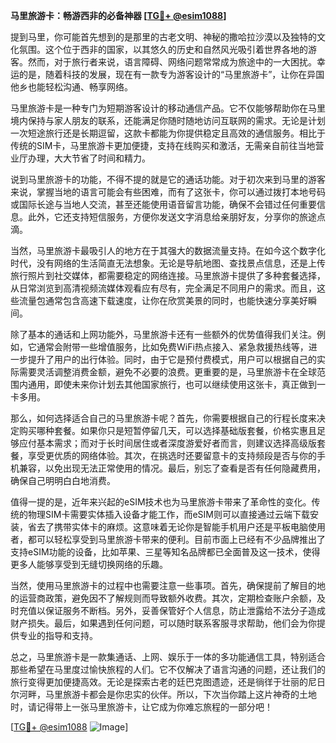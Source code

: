 **马里旅游卡：畅游西非的必备神器 [[TG💪+ @esim1088](https://t.me/s/esim1088)]**

提到马里，你可能首先想到的是那里的古老文明、神秘的撒哈拉沙漠以及独特的文化氛围。这个位于西非的国家，以其悠久的历史和自然风光吸引着世界各地的游客。然而，对于旅行者来说，语言障碍、网络问题常常成为旅途中的一大困扰。幸运的是，随着科技的发展，现在有一款专为游客设计的“马里旅游卡”，让你在异国他乡也能轻松沟通、畅享网络。

马里旅游卡是一种专门为短期游客设计的移动通信产品。它不仅能够帮助你在马里境内保持与家人朋友的联系，还能满足你随时随地访问互联网的需求。无论是计划一次短途旅行还是长期逗留，这款卡都能为你提供稳定且高效的通信服务。相比于传统的SIM卡，马里旅游卡更加便捷，支持在线购买和激活，无需亲自前往当地营业厅办理，大大节省了时间和精力。

说到马里旅游卡的功能，不得不提的就是它的通话功能。对于初次来到马里的游客来说，掌握当地的语言可能会有些困难，而有了这张卡，你可以通过拨打本地号码或国际长途与当地人交流，甚至还能使用语音留言功能，确保不会错过任何重要信息。此外，它还支持短信服务，方便你发送文字消息给亲朋好友，分享你的旅途点滴。

当然，马里旅游卡最吸引人的地方在于其强大的数据流量支持。在如今这个数字化时代，没有网络的生活简直无法想象。无论是导航地图、查找景点信息，还是上传旅行照片到社交媒体，都需要稳定的网络连接。马里旅游卡提供了多种套餐选择，从日常浏览到高清视频流媒体观看应有尽有，完全满足不同用户的需求。而且，这些流量包通常包含高速下载速度，让你在欣赏美景的同时，也能快速分享美好瞬间。

除了基本的通话和上网功能外，马里旅游卡还有一些额外的优势值得我们关注。例如，它通常会附带一些增值服务，比如免费WiFi热点接入、紧急救援热线等，进一步提升了用户的出行体验。同时，由于它是预付费模式，用户可以根据自己的实际需要灵活调整消费金额，避免不必要的浪费。更重要的是，马里旅游卡在全球范围内通用，即使未来你计划去其他国家旅行，也可以继续使用这张卡，真正做到一卡多用。

那么，如何选择适合自己的马里旅游卡呢？首先，你需要根据自己的行程长度来决定购买哪种套餐。如果你只是短暂停留几天，可以选择基础版套餐，价格实惠且足够应付基本需求；而对于长时间居住或者深度游爱好者而言，则建议选择高级版套餐，享受更优质的网络体验。其次，在挑选时还要留意卡的支持频段是否与你的手机兼容，以免出现无法正常使用的情况。最后，别忘了查看是否有任何隐藏费用，确保自己明明白白地消费。

值得一提的是，近年来兴起的eSIM技术也为马里旅游卡带来了革命性的变化。传统的物理SIM卡需要实体插入设备才能工作，而eSIM则可以直接通过云端下载安装，省去了携带实体卡的麻烦。这意味着无论你是智能手机用户还是平板电脑使用者，都可以轻松享受到马里旅游卡带来的便利。目前市面上已经有不少品牌推出了支持eSIM功能的设备，比如苹果、三星等知名品牌都已全面普及这一技术，使得更多人能够享受到无缝切换网络的乐趣。

当然，使用马里旅游卡的过程中也需要注意一些事项。首先，确保提前了解目的地的运营商政策，避免因不了解规则而导致额外收费。其次，定期检查账户余额，及时充值以保证服务不断档。另外，妥善保管好个人信息，防止泄露给不法分子造成财产损失。最后，如果遇到任何问题，可以随时联系客服寻求帮助，他们会为你提供专业的指导和支持。

总之，马里旅游卡是一款集通话、上网、娱乐于一体的多功能通信工具，特别适合那些希望在马里度过愉快旅程的人们。它不仅解决了语言沟通的问题，还让我们的旅行变得更加便捷高效。无论是探索古老的廷巴克图遗迹，还是徜徉于壮丽的尼日尔河畔，马里旅游卡都会是你忠实的伙伴。所以，下次当你踏上这片神奇的土地时，请记得带上一张马里旅游卡，让它成为你难忘旅程的一部分吧！

[[TG💪+ @esim1088](https://t.me/s/esim1088) ![Image](https://i.postimg.cc/4NQfJmqS/Snipaste-2025-05-13-00-14-12.png)]